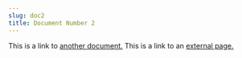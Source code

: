 ```yaml
---
slug: doc2
title: Document Number 2
---
```


This is a link to [another document.](doc3.md) This is a link to an [external page.](http://www.example.com/)

